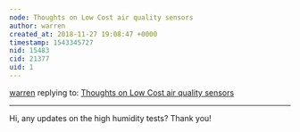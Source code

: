 ```yaml
---
node: Thoughts on Low Cost air quality sensors
author: warren
created_at: 2018-11-27 19:08:47 +0000
timestamp: 1543345727
nid: 15483
cid: 21377
uid: 1
---
```




[warren](../profile/warren) replying to: [Thoughts on Low Cost air quality sensors](../notes/guolivar/01-08-2018/thoughts-on-low-cost-air-quality-sensors)

----
Hi, any updates on the high humidity tests? Thank you!